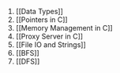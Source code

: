1. [[Data Types]]
2. [[Pointers in C]]
3. [[Memory Management in C]]
4. [[Proxy Server in C]]
5. [[File IO and Strings]]
6. [[BFS]]
7. [[DFS]]



